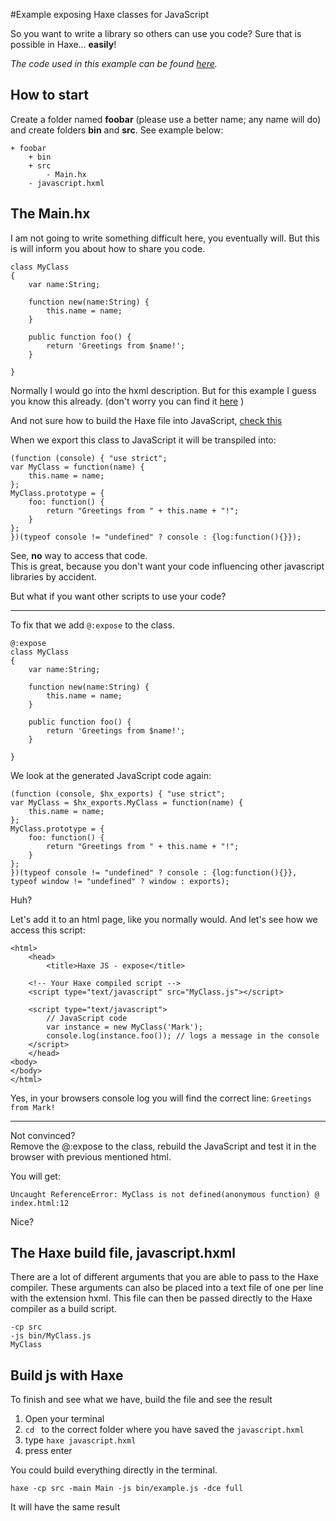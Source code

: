 #Example exposing Haxe classes for JavaScript

So you want to write a library so others can use you code? Sure that is possible in Haxe... **easily**!


_The code used in this example can be found [here](https://github.com/MatthijsKamstra/haxejs/tree/master/09expose/code)._


## How to start

Create a folder named **foobar** (please use a better name; any name will do) and create folders **bin** and **src**.
See example below:

```
+ foobar
	+ bin
	+ src
		- Main.hx
	- javascript.hxml
```



## The Main.hx

I am not going to write something difficult here, you eventually will. But this is will inform you about how to share you code.

```
class MyClass 
{
	var name:String;
	
	function new(name:String) {
		this.name = name;
	}
	
	public function foo() {
		return 'Greetings from $name!';
	}

}
```

Normally I would go into the hxml description. But for this example I guess you know this already.
(don't worry you can find it [here](#hxml) )

And not sure how to build the Haxe file into JavaScript, [check this](#build)


When we export this class to JavaScript it will be transpiled into:


```
(function (console) { "use strict";
var MyClass = function(name) {
	this.name = name;
};
MyClass.prototype = {
	foo: function() {
		return "Greetings from " + this.name + "!";
	}
};
})(typeof console != "undefined" ? console : {log:function(){}});
```

See, **no** way to access that code.  
This is great, because you don't want your code influencing other javascript libraries by accident.

But what if you want other scripts to use your code?

---

To fix that we add `@:expose` to the class.


```
@:expose
class MyClass 
{
	var name:String;
	
	function new(name:String) {
		this.name = name;
	}
	
	public function foo() {
		return 'Greetings from $name!';
	}

}
```

We look at the generated JavaScript code again:

```
(function (console, $hx_exports) { "use strict";
var MyClass = $hx_exports.MyClass = function(name) {
	this.name = name;
};
MyClass.prototype = {
	foo: function() {
		return "Greetings from " + this.name + "!";
	}
};
})(typeof console != "undefined" ? console : {log:function(){}}, typeof window != "undefined" ? window : exports);
```

Huh?

Let's add it to an html page, like you normally would.
And let's see how we access this script:

```
<html>
	<head>
		<title>Haxe JS - expose</title>

	<!-- Your Haxe compiled script -->
	<script type="text/javascript" src="MyClass.js"></script>

	<script type="text/javascript">
		// JavaScript code
		var instance = new MyClass('Mark');
		console.log(instance.foo()); // logs a message in the console
	</script>
	</head>
<body>
</body>
</html>
```

Yes, in your browsers console log you will find the correct line: `Greetings from Mark!`

----

Not convinced?  
Remove the @:expose to the class, rebuild the JavaScript and test it in the browser with previous mentioned html.

You will get:
```
Uncaught ReferenceError: MyClass is not defined(anonymous function) @ index.html:12
```

Nice?

<a name="hxml"></a>
## The Haxe build file, javascript.hxml

There are a lot of different arguments that you are able to pass to the Haxe compiler.
These arguments can also be placed into a text file of one per line with the extension hxml. This file can then be passed directly to the Haxe compiler as a build script.


```
-cp src
-js bin/MyClass.js
MyClass
```


<a name="build"></a>
## Build js with Haxe

To finish and see what we have, build the file and see the result

1. Open your terminal
2. `cd ` to the correct folder where you have saved the `javascript.hxml` 
3. type `haxe javascript.hxml`
4. press enter


You could build everything directly in the terminal.

```
haxe -cp src -main Main -js bin/example.js -dce full
```

It will have the same result



